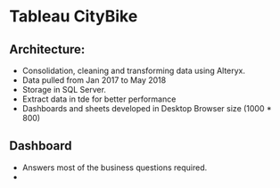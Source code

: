 # Tableau CityBike

## Architecture:
- Consolidation, cleaning and transforming data using Alteryx.
- Data pulled from Jan 2017 to May 2018
- Storage in SQL Server.
- Extract data in tde for better performance
- Dashboards and sheets developed in Desktop Browser size (1000 * 800)


## Dashboard
- Answers most of the business questions required.
- 
